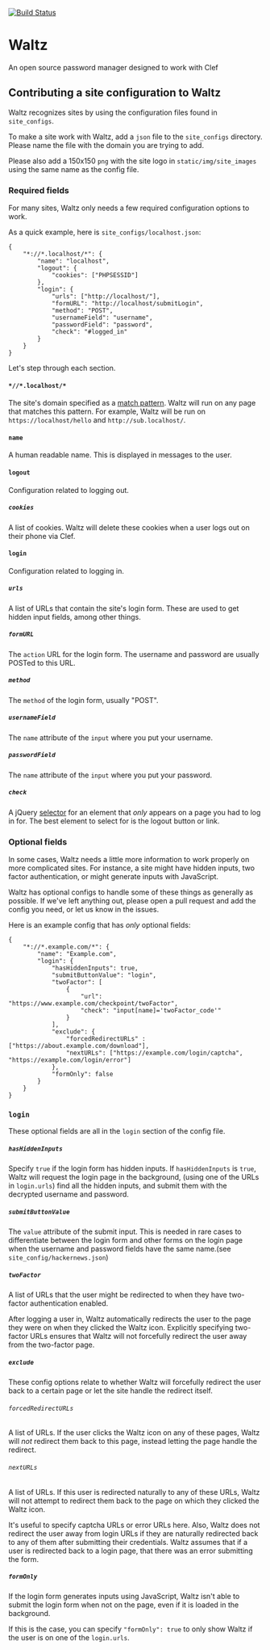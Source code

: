 [![Build Status](https://travis-ci.org/waltzio/waltz.png)](https://travis-ci.org/waltzio/waltz)

# Waltz
An open source password manager designed to work with Clef

## Contributing a site configuration to Waltz

Waltz recognizes sites by using the configuration files found in
`site_configs`.

To make a site work with Waltz, add a `json` file to the `site_configs`
directory. Please name the file with the domain you
are trying to add. 

Please also add a 150x150 `png` with the site logo in `static/img/site_images`
using the same name as the config file.

### Required fields

For many sites, Waltz only needs a few required configuration options to work. 

As a quick example, here is `site_configs/localhost.json`:

    {
        "*://*.localhost/*": {
            "name": "localhost",
            "logout": {
                "cookies": ["PHPSESSID"]
            },
            "login": {
                "urls": ["http://localhost/"],
                "formURL": "http://localhost/submitLogin",
                "method": "POST",
                "usernameField": "username",
                "passwordField": "password",
                "check": "#logged_in"
            }
        }
    }

Let's step through each section. 

#### `*//*.localhost/*`

The site's domain specified as a [match
pattern](http://developer.chrome.com/extensions/match_patterns.html). Waltz
will run on any page that matches this pattern. For example, Waltz will be run
on `https://localhost/hello` and `http://sub.localhost/`.

#### `name`

A human readable name. This is displayed in messages to the user.

#### `logout`

Configuration related to logging out. 

##### `cookies`

A list of cookies. Waltz will delete these cookies when a user logs out on
their phone via Clef. 

#### `login`

Configuration related to logging in.

##### `urls`

A list of URLs that contain the site's login form. These are used to get hidden
input fields, among other things.

##### `formURL`

The `action` URL for the login form. The username and password are usually
POSTed to this URL. 

##### `method`

The `method` of the login form, usually "POST".

##### `usernameField`

The `name` attribute of the `input` where you put your username.

##### `passwordField`

The `name` attribute of the `input` where you put your password.

##### `check`

A jQuery [selector](http://api.jquery.com/category/selectors/) for an element that *only*
appears on a page you had to log in for. The best element to select for is the
logout button or link.

### Optional fields

In some cases, Waltz needs a little more information to work properly on more
complicated sites. For instance, a site might have hidden inputs, two
factor authentication, or might generate inputs with JavaScript.

Waltz has optional configs to handle some of these things as generally as
possible. If we've left anything out, please open a pull request and add the
config you need, or let us know in the issues.

Here is an example config that has *only* optional fields:

    {
        "*://*.example.com/*": { 
            "name": "Example.com",
            "login": {
                "hasHiddenInputs": true,
                "submitButtonValue": "login",
                "twoFactor": [
                    {
                        "url": "https://www.example.com/checkpoint/twoFactor",
                        "check": "input[name]='twoFactor_code'"
                    }     
                ],
                "exclude": {
                    "forcedRedirectURLs" : ["https://about.example.com/download"],
                    "nextURLs": ["https://example.com/login/captcha", "https://example.com/login/error"]
                },
                "formOnly": false
            }
        }
    }

### `login`

These optional fields are all in the `login` section of the config file.

##### `hasHiddenInputs`

Specify `true` if the login form has hidden inputs. If `hasHiddenInputs` is
`true`, Waltz will request the login page in the background, (using one of the URLs in
`login.urls`) find all the hidden inputs, and submit them with the decrypted
username and password.

##### `submitButtonValue`

The `value` attribute of the submit input. This is needed in rare cases to
differentiate between the login form and other forms on the login page when the
username and password fields have the same name.(see `site_config/hackernews.json`)

##### `twoFactor`

A list of URLs that the user might be redirected to when they have two-factor
authentication enabled. 

After logging a user in, Waltz automatically redirects the user to the page 
they were on when they clicked the Waltz icon. Explicitly specifying two-factor
URLs ensures that Waltz will not forcefully redirect the user away from the 
two-factor page.

##### `exclude`

These config options relate to whether Waltz will forcefully redirect the user
back to a certain page or let the site handle the redirect itself.

###### `forcedRedirectURLs`

A list of URLs. If the user clicks the Waltz icon on any of these pages, Waltz
will *not* redirect them back to this page, instead letting the page handle
the redirect. 

###### `nextURLs`

A list of URLs. If this user is redirected naturally to any of these URLs,
Waltz will not attempt to redirect them back to the page on which they clicked
the Waltz icon. 

It's useful to specify captcha URLs or error URLs here. Also, Waltz does not
redirect the user away from login URLs if they are naturally redirected
back to any of them after submitting their credentials. Waltz assumes that if
a user is redirected back to a login page, that there was an error submitting
the form.

##### `formOnly`

If the login form generates inputs using JavaScript, Waltz isn't able to submit
the login form when not on the page, even if it is loaded in the background.

If this is the case, you can specify `"formOnly": true` to only show Waltz if
the user is on one of the `login.urls`.
